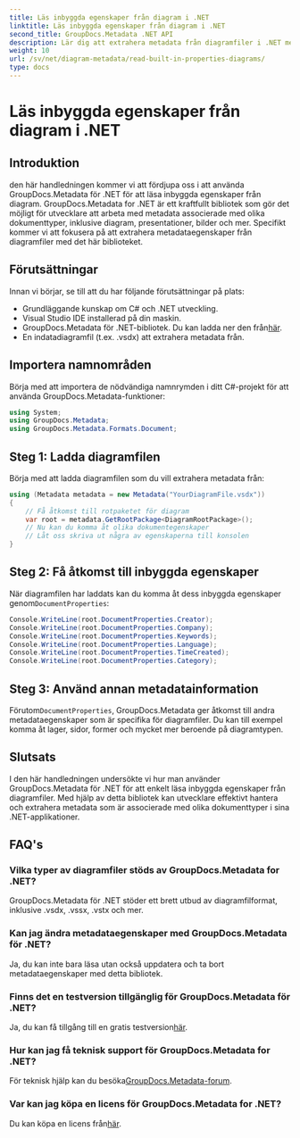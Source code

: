 ```yaml
---
title: Läs inbyggda egenskaper från diagram i .NET
linktitle: Läs inbyggda egenskaper från diagram i .NET
second_title: GroupDocs.Metadata .NET API
description: Lär dig att extrahera metadata från diagramfiler i .NET med hjälp av GroupDocs.Metadata. Förbättra dokumenthantering och analys effektivt.
weight: 10
url: /sv/net/diagram-metadata/read-built-in-properties-diagrams/
type: docs
---
```

# Läs inbyggda egenskaper från diagram i .NET

## Introduktion
den här handledningen kommer vi att fördjupa oss i att använda GroupDocs.Metadata för .NET för att läsa inbyggda egenskaper från diagram. GroupDocs.Metadata for .NET är ett kraftfullt bibliotek som gör det möjligt för utvecklare att arbeta med metadata associerade med olika dokumenttyper, inklusive diagram, presentationer, bilder och mer. Specifikt kommer vi att fokusera på att extrahera metadataegenskaper från diagramfiler med det här biblioteket.
## Förutsättningar
Innan vi börjar, se till att du har följande förutsättningar på plats:
- Grundläggande kunskap om C# och .NET utveckling.
- Visual Studio IDE installerad på din maskin.
-  GroupDocs.Metadata för .NET-bibliotek. Du kan ladda ner den från[här](https://releases.groupdocs.com/metadata/net/).
- En indatadiagramfil (t.ex. .vsdx) att extrahera metadata från.

## Importera namnområden
Börja med att importera de nödvändiga namnrymden i ditt C#-projekt för att använda GroupDocs.Metadata-funktioner:
```csharp
using System;
using GroupDocs.Metadata;
using GroupDocs.Metadata.Formats.Document;
```
## Steg 1: Ladda diagramfilen
Börja med att ladda diagramfilen som du vill extrahera metadata från:
```csharp
using (Metadata metadata = new Metadata("YourDiagramFile.vsdx"))
{
    // Få åtkomst till rotpaketet för diagram
    var root = metadata.GetRootPackage<DiagramRootPackage>();
    // Nu kan du komma åt olika dokumentegenskaper
    // Låt oss skriva ut några av egenskaperna till konsolen
}
```
## Steg 2: Få åtkomst till inbyggda egenskaper
 När diagramfilen har laddats kan du komma åt dess inbyggda egenskaper genom`DocumentProperties`:
```csharp
Console.WriteLine(root.DocumentProperties.Creator);
Console.WriteLine(root.DocumentProperties.Company);
Console.WriteLine(root.DocumentProperties.Keywords);
Console.WriteLine(root.DocumentProperties.Language);
Console.WriteLine(root.DocumentProperties.TimeCreated);
Console.WriteLine(root.DocumentProperties.Category);
```
## Steg 3: Använd annan metadatainformation
 Förutom`DocumentProperties`, GroupDocs.Metadata ger åtkomst till andra metadataegenskaper som är specifika för diagramfiler. Du kan till exempel komma åt lager, sidor, former och mycket mer beroende på diagramtypen.

## Slutsats
I den här handledningen undersökte vi hur man använder GroupDocs.Metadata för .NET för att enkelt läsa inbyggda egenskaper från diagramfiler. Med hjälp av detta bibliotek kan utvecklare effektivt hantera och extrahera metadata som är associerade med olika dokumenttyper i sina .NET-applikationer.

## FAQ's
### Vilka typer av diagramfiler stöds av GroupDocs.Metadata for .NET?
GroupDocs.Metadata för .NET stöder ett brett utbud av diagramfilformat, inklusive .vsdx, .vssx, .vstx och mer.
### Kan jag ändra metadataegenskaper med GroupDocs.Metadata för .NET?
Ja, du kan inte bara läsa utan också uppdatera och ta bort metadataegenskaper med detta bibliotek.
### Finns det en testversion tillgänglig för GroupDocs.Metadata för .NET?
 Ja, du kan få tillgång till en gratis testversion[här](https://releases.groupdocs.com/).
### Hur kan jag få teknisk support för GroupDocs.Metadata for .NET?
 För teknisk hjälp kan du besöka[GroupDocs.Metadata-forum](https://forum.groupdocs.com/c/metadata/14).
### Var kan jag köpa en licens för GroupDocs.Metadata for .NET?
 Du kan köpa en licens från[här](https://purchase.groupdocs.com/buy).